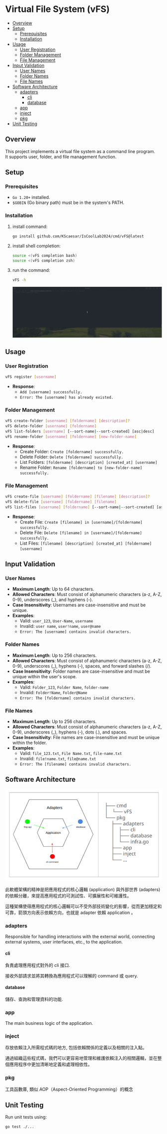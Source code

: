# Virtual File System (vFS)

- [Overview](#overview)
- [Setup](#setup)
  - [Prerequisites](#prerequisites)
  - [Installation](#installation)
- [Usage](#usage)
  - [User Registration](#user-registration)
  - [Folder Management](#folder-management)
  - [File Management](#file-management)
- [Input Validation](#input-validation)
  - [User Names](#user-names)
  - [Folder Names](#folder-names)
  - [File Names](#file-names)
- [Software Architecture](#software-architecture)
  - [adapters](#adapters)
    - [cli](#cli)
    - [database](#database)
  - [app](#app)
  - [inject](#inject)
  - [pkg](#pkg)
- [Unit Testing](#unit-testing)


## Overview

This project implements a virtual file system as a command line program.  
It supports user, folder, and file management function.  

## Setup

### Prerequisites

- `Go 1.20+` installed.
- `$GOBIN` (Go binary path) must be in the system's PATH.

### Installation

1. install command:
    ```bash
    go install github.com/KScaesar/IsCoolLab2024/cmd/vFS@latest
    ```

2. install shell completion:
    ```bash
    source <(vFS completion bash)
    source <(vFS completion zsh)
    ```

3. run the command:
    ```bash
    vFS -h
    ```
   ![cli-demo.gif](asset/cli-demo.gif)

## Usage


### User Registration

```bash
vFS register [username]
```
- **Response**:
    - `Add [username] successfully.`
    - `Error: The [username] has already existed.`

### Folder Management

```bash
vFS create-folder [username] [foldername] [description]?
vFS delete-folder [username] [foldername]
vFS list-folders [username] [--sort-name|--sort-created] [asc|desc]
vFS rename-folder [username] [foldername] [new-folder-name]
```
- **Response**:
    - Create Folder: `Create [foldername] successfully.`
    - Delete Folder: `Delete [foldername] successfully.`
    - List Folders: `[foldername] [description] [created_at] [username]`
    - Rename Folder: `Rename [foldername] to [new-folder-name] successfully.`

### File Management

```bash
vFS create-file [username] [foldername] [filename] [description]?
vFS delete-file [username] [foldername] [filename]
vFS list-files [username] [foldername] [--sort-name|--sort-created] [asc|desc]
```
- **Response**:
    - Create File: `Create [filename] in [username]/[foldername] successfully.`
    - Delete File: `Delete [filename] in [username]/[foldername] successfully.`
    - List Files: `[filename] [description] [created_at] [foldername] [username]`

## Input Validation

### User Names

- **Maximum Length**: Up to 64 characters.
- **Allowed Characters**: Must consist of alphanumeric characters (a-z, A-Z, 0-9), underscores (_), and hyphens (-).
- **Case Insensitivity**: Usernames are case-insensitive and must be unique.
- **Examples**:
    - Valid: `user_123`, `User-Name`, `username`
    - Invalid: `user name`, `user!name`, `user@name`
    - `Error: The [username] contains invalid characters.`


### Folder Names

- **Maximum Length**: Up to 256 characters.
- **Allowed Characters**: Must consist of alphanumeric characters (a-z, A-Z, 0-9), underscores (_), hyphens (-), spaces, and forward slashes (/).
- **Case Insensitivity**: Folder names are case-insensitive and must be unique within the user's scope.
- **Examples**:
    - Valid: `Folder_123`, `Folder Name`, `folder-name`
    - Invalid: `Folder!Name`, `Folder@Name`
    - `Error: The [foldername] contains invalid characters.`

### File Names

- **Maximum Length**: Up to 256 characters.
- **Allowed Characters**: Must consist of alphanumeric characters (a-z, A-Z, 0-9), underscores (_), hyphens (-), dots (.), and spaces.
- **Case Insensitivity**: File names are case-insensitive and must be unique within the folder.
- **Examples**:
    - Valid: `file_123.txt`, `File Name.txt`, `file-name.txt`
    - Invalid: `file!name.txt`, `file@name.txt`
    - `Error: The [filename] contains invalid characters.`

## Software Architecture

![software architecture](asset/software_architecture.png)

此軟體架構的精神是把應用程式的核心邏輯 (application) 與外部世界 (adapters) 的依賴分離，來提高應用程式的可測試性、可擴展性和可維護性。

這種架構使得應用程式的核心邏輯可以不受外部技術變化的影響，從而更加穩定和可靠，箭頭方向表示依賴方向，也就是 adapter 依賴 application 。

### adapters

Responsible for handling interactions with the external world, connecting external systems, user interfaces, etc., to the application.

#### cli

負責處理應用程式對外的 cli 接口.

接收外部請求並將其轉換為應用程式可以理解的 command 或 query.

#### database

儲存、查詢和管理資料的功能.

### app

The main business logic of the application.

### inject

存放依賴注入所需程式碼的地方, 包括依賴關係的定義以及相關的注入點。

通過組織這些程式碼，我們可以更容易地管理和維護依賴注入的相關邏輯，並在整個應用程序中更加清晰地定義和處理相依性。

### pkg

工具函數庫, 類似 AOP（Aspect-Oriented Programming）的概念

## Unit Testing

Run unit tests using:
```bash
go test ./...
```

